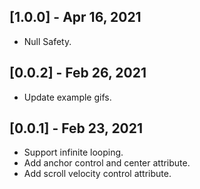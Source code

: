 ## [1.0.0] - Apr 16, 2021

- Null Safety.

## [0.0.2] - Feb 26, 2021

- Update example gifs.

## [0.0.1] - Feb 23, 2021

- Support infinite looping.
- Add anchor control and center attribute.
- Add scroll velocity control attribute.
